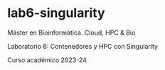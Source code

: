 # lab6-singularity
Máster en Bioinformática. Cloud, HPC & Bio

Laboratorio 6: Contenedores y HPC con Singularity

Curso académico 2023-24
